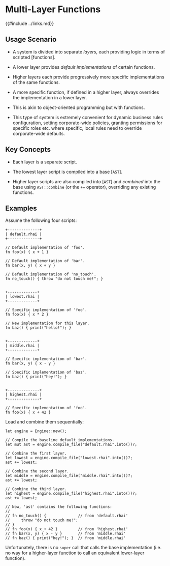 Multi-Layer Functions
=====================

{{#include ../links.md}}


Usage Scenario
--------------

* A system is divided into separate _layers_, each providing logic in terms of scripted [functions].

* A lower layer provides _default implementations_ of certain functions.

* Higher layers each provide progressively more specific implementations of the same functions.

* A more specific function, if defined in a higher layer, always overrides the implementation in a lower layer.

* This is akin to object-oriented programming but with functions.

* This type of system is extremely convenient for dynamic business rules configuration, setting corporate-wide
  policies, granting permissions for specific roles etc. where specific, local rules need to override
  corporate-wide defaults.


Key Concepts
------------

* Each layer is a separate script.

* The lowest layer script is compiled into a base [`AST`].

* Higher layer scripts are also compiled into [`AST`] and _combined_ into the base using `AST::combine`
  (or the `+=` operator), overriding any existing functions.


Examples
--------

Assume the following four scripts:

```rust,no_run
+--------------+
| default.rhai |
+--------------+

// Default implementation of 'foo'.
fn foo(x) { x + 1 }

// Default implementation of 'bar'.
fn bar(x, y) { x + y }

// Default implementation of 'no_touch'.
fn no_touch() { throw "do not touch me!"; }


+-------------+
| lowest.rhai |
+-------------+

// Specific implementation of 'foo'.
fn foo(x) { x * 2 }

// New implementation for this layer.
fn baz() { print("hello!"); }


+-------------+
| middle.rhai |
+-------------+

// Specific implementation of 'bar'.
fn bar(x, y) { x - y }

// Specific implementation of 'baz'.
fn baz() { print("hey!"); }


+--------------+
| highest.rhai |
+--------------+

// Specific implementation of 'foo'.
fn foo(x) { x + 42 }
```

Load and combine them sequentially:

```rust,no_run
let engine = Engine::new();

// Compile the baseline default implementations.
let mut ast = engine.compile_file("default.rhai".into())?;

// Combine the first layer.
let lowest = engine.compile_file("lowest.rhai".into())?;
ast += lowest;

// Combine the second layer.
let middle = engine.compile_file("middle.rhai".into())?;
ast += lowest;

// Combine the third layer.
let highest = engine.compile_file("highest.rhai".into())?;
ast += lowest;

// Now, 'ast' contains the following functions:
//
// fn no_touch() {              // from 'default.rhai'
//     throw "do not touch me!";
// }
// fn foo(x) { x + 42 }         // from 'highest.rhai'
// fn bar(x, y) { x - y }       // from 'middle.rhai'
// fn baz() { print("hey!"); }  // from 'middle.rhai'
```

Unfortunately, there is no `super` call that calls the base implementation
(i.e. no way for a higher-layer function to call an equivalent lower-layer function).
